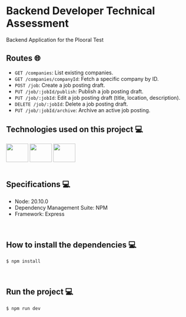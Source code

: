 # Backend Developer Technical Assessment
Backend Application for the Plooral Test

## Routes 🌐
- `GET /companies`: List existing companies.
- `GET /companies/companyId`: Fetch a specific company by ID.
- `POST /job`: Create a job posting draft.
- `PUT /job/:jobId/publish`: Publish a job posting draft.
- `PUT /job/:jobId`: Edit a job posting draft (title, location, description).
- `DELETE /job/:jobId`: Delete a job posting draft.
- `PUT /job/:jobId/archive`: Archive an active job posting.

## Technologies used on this project 💻
<div style="display: inline_block">
  <img align="center" height="50" width="60" src="https://cdn.jsdelivr.net/gh/devicons/devicon@latest/icons/nodejs/nodejs-plain-wordmark.svg">
  <img align="center" height="50" width="60" src="https://cdn.jsdelivr.net/gh/devicons/devicon@latest/icons/express/express-original.svg">
  <img align="center" height="50" width="60" src="https://cdn.jsdelivr.net/gh/devicons/devicon@latest/icons/typescript/typescript-original.svg">
</div>

<br>

## Specifications 💻
- Node: 20.10.0
- Dependency Management Suite: NPM
- Framework: Express

<br>

## How to install the dependencies 💻
```bash
$ npm install
```

<br>

## Run the project 💻
```bash
$ npm run dev
```